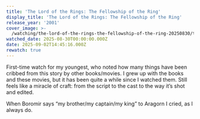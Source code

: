 ```yaml
---
title: 'The Lord of the Rings: The Fellowship of the Ring'
display_title: 'The Lord of the Rings: The Fellowship of the Ring'
release_year: '2001'
cover_image: >-
  /watching/the-lord-of-the-rings-the-fellowship-of-the-ring-20250830/the-lord-of-the-rings-the-fellowship-of-the-ring.jpg
watched_date: 2025-08-30T00:00:00.000Z
date: 2025-09-02T14:45:16.000Z
rewatch: true
---
```

First-time watch for my youngest, who noted how many things have been cribbed from this story by other books/movies. I grew up with the books and these movies, but it has been quite a while since I watched them. Still feels like a miracle of craft: from the script to the cast to the way it’s shot and edited.

When Boromir says “my brother/my captain/my king” to Aragorn I cried, as I always do.
